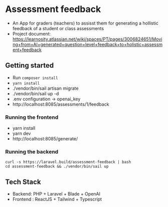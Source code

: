 # Assessment feedback
- An App for graders (teachers) to assisst them for generating a hollistic feedback of a student or class assessments
- Project document: https://learnosity.atlassian.net/wiki/spaces/PT/pages/3006824651/Moving+from+AI+generated+question+level+feedback+to+holistic+assessment+feedback

## Getting started
- Run `composer install`
- `yarn install`
- ./vendor/bin/sail artisan migrate
- ./vendor/bin/sail up -d
- .env configuration → openai_key
- http://localhost:8085/assessments/1/feedback

### Running the frontend
- yarn install
- yarn dev
- http://localhost:8085/generate/

### Running the backend
```
curl -s https://laravel.build/assessment-feedback | bash
cd assessment-feedback && ./vendor/bin/sail up
```

## Tech Stack
- Backend: PHP + Laravel + Blade + OpenAI
- Frontend : ReactJS + Tailwind + Typescript

